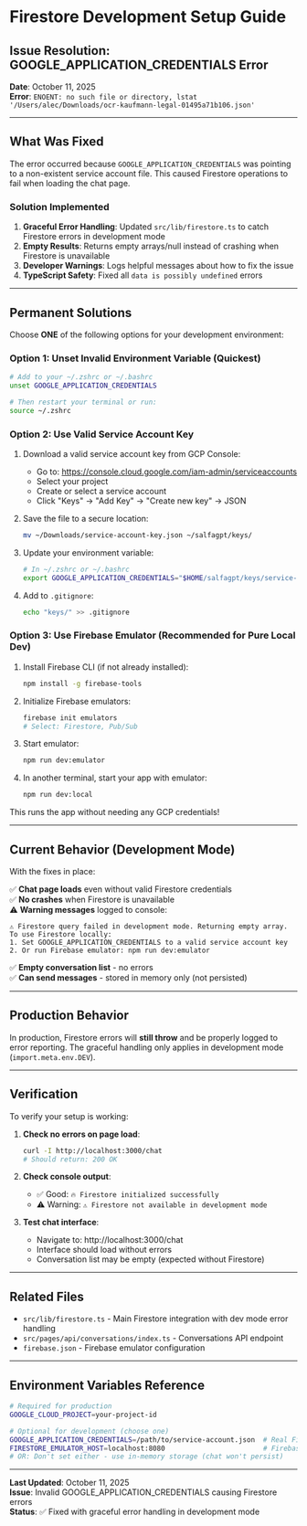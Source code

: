 # Firestore Development Setup Guide

## Issue Resolution: GOOGLE_APPLICATION_CREDENTIALS Error

**Date**: October 11, 2025  
**Error**: `ENOENT: no such file or directory, lstat '/Users/alec/Downloads/ocr-kaufmann-legal-01495a71b106.json'`

---

## What Was Fixed

The error occurred because `GOOGLE_APPLICATION_CREDENTIALS` was pointing to a non-existent service account file. This caused Firestore operations to fail when loading the chat page.

### Solution Implemented

1. **Graceful Error Handling**: Updated `src/lib/firestore.ts` to catch Firestore errors in development mode
2. **Empty Results**: Returns empty arrays/null instead of crashing when Firestore is unavailable
3. **Developer Warnings**: Logs helpful messages about how to fix the issue
4. **TypeScript Safety**: Fixed all `data is possibly undefined` errors

---

## Permanent Solutions

Choose **ONE** of the following options for your development environment:

### Option 1: Unset Invalid Environment Variable (Quickest)

```bash
# Add to your ~/.zshrc or ~/.bashrc
unset GOOGLE_APPLICATION_CREDENTIALS

# Then restart your terminal or run:
source ~/.zshrc
```

### Option 2: Use Valid Service Account Key

1. Download a valid service account key from GCP Console:
   - Go to: https://console.cloud.google.com/iam-admin/serviceaccounts
   - Select your project
   - Create or select a service account
   - Click "Keys" → "Add Key" → "Create new key" → JSON

2. Save the file to a secure location:
   ```bash
   mv ~/Downloads/service-account-key.json ~/salfagpt/keys/
   ```

3. Update your environment variable:
   ```bash
   # In ~/.zshrc or ~/.bashrc
   export GOOGLE_APPLICATION_CREDENTIALS="$HOME/salfagpt/keys/service-account-key.json"
   ```

4. Add to `.gitignore`:
   ```bash
   echo "keys/" >> .gitignore
   ```

### Option 3: Use Firebase Emulator (Recommended for Pure Local Dev)

1. Install Firebase CLI (if not already installed):
   ```bash
   npm install -g firebase-tools
   ```

2. Initialize Firebase emulators:
   ```bash
   firebase init emulators
   # Select: Firestore, Pub/Sub
   ```

3. Start emulator:
   ```bash
   npm run dev:emulator
   ```

4. In another terminal, start your app with emulator:
   ```bash
   npm run dev:local
   ```

This runs the app without needing any GCP credentials!

---

## Current Behavior (Development Mode)

With the fixes in place:

✅ **Chat page loads** even without valid Firestore credentials  
✅ **No crashes** when Firestore is unavailable  
⚠️ **Warning messages** logged to console:
```
⚠️ Firestore query failed in development mode. Returning empty array.
To use Firestore locally:
1. Set GOOGLE_APPLICATION_CREDENTIALS to a valid service account key
2. Or run Firebase emulator: npm run dev:emulator
```

✅ **Empty conversation list** - no errors  
✅ **Can send messages** - stored in memory only (not persisted)

---

## Production Behavior

In production, Firestore errors will **still throw** and be properly logged to error reporting. The graceful handling only applies in development mode (`import.meta.env.DEV`).

---

## Verification

To verify your setup is working:

1. **Check no errors on page load**:
   ```bash
   curl -I http://localhost:3000/chat
   # Should return: 200 OK
   ```

2. **Check console output**:
   - ✅ Good: `🔥 Firestore initialized successfully`
   - ⚠️ Warning: `⚠️ Firestore not available in development mode`

3. **Test chat interface**:
   - Navigate to: http://localhost:3000/chat
   - Interface should load without errors
   - Conversation list may be empty (expected without Firestore)

---

## Related Files

- `src/lib/firestore.ts` - Main Firestore integration with dev mode error handling
- `src/pages/api/conversations/index.ts` - Conversations API endpoint
- `firebase.json` - Firebase emulator configuration

---

## Environment Variables Reference

```bash
# Required for production
GOOGLE_CLOUD_PROJECT=your-project-id

# Optional for development (choose one)
GOOGLE_APPLICATION_CREDENTIALS=/path/to/service-account.json  # Real Firestore
FIRESTORE_EMULATOR_HOST=localhost:8080                        # Firebase Emulator
# OR: Don't set either - use in-memory storage (chat won't persist)
```

---

**Last Updated**: October 11, 2025  
**Issue**: Invalid GOOGLE_APPLICATION_CREDENTIALS causing Firestore errors  
**Status**: ✅ Fixed with graceful error handling in development mode

